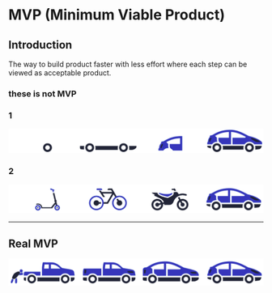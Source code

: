 # MVP (Minimum Viable Product)

## Introduction

The way to build product faster with less effort where each step can be viewed as acceptable product.

### these is not MVP

### 1

![](./assets/not-mvp.png)

### 2

![](./assets/not-mvp2.png)

---

## Real MVP

![](./assets/mvp.png)